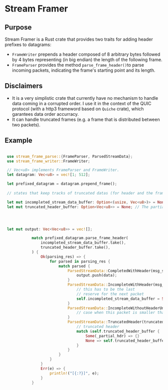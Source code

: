 # Stream Framer

## Purpose

Stream Framer is a Rust crate that provides two traits for adding header prefixes to datagrams:

- ```FrameWriter``` prepends a header composed of 8 arbitrary bytes followed by 4 bytes representing (in big endian) the length of the following frame.
- ```FrameParser``` provides the method ```parse_frame_header()```to parse incoming packets, indicating the frame's starting point and its length.

## Disclaimers
- It is a very simplistic crate that currently have no mechanism to handle data coming in a corrupted order.
I use it in the context of the QUIC protocol (with a http3 frameword based on ```Quiche``` crate), which garantees data order accurracy.
- It can handle truncated frames (e.g. a frame that is distributed between two packets).

## Example 

```rust

 use stream_frame_parse::{FrameParser, ParsedStreamData};
 use stream_frame_writer::FrameWriter;

 // Vec<u8> implements FrameParser and FrameWriter.
 let datagram: Vec<u8> = vec![1; 512];

 let prefixed_datagram = datagram.prepend_frame();
 
 // states that keep tracks of truncated datas (for header and the frame)

 let mut incompleted_stream_data_buffer: Option<(usize, Vec<u8>)> = None; // (frame_size, partial data already received);
 let mut truncated_header_buffer: Option<Vec<u8>> = None; // The partial header truncated in the precedent packet parsing.




 let mut output: Vec<Vec<u8>> = vec![];

            match prefixed_datagram.parse_frame_header(
                incompleted_stream_data_buffer.take(),
                truncated_header_buffer.take(),
            ) {
                Ok(parsing_res) => {
                    for parsed in parsing_res {
                        match parsed {
                            ParsedStreamData::CompletedWithHeader(msg_size, data) => {
                                output.push(data);
                            }
                            ParsedStreamData::IncompleteWithHeader(msg_size, data) => {
                                // this has to be the last
                                // reserve for the next packet
                                self.incompleted_stream_data_buffer = Some((msg_size, data));
                            }
                            ParsedStreamData::IncompleteWithoutHeaderUnFinished(data) => {
                                // case when this packet is smaller than the message size
                            }
                            ParsedStreamData::TruncatedHeader(truncated_header) => {
                                // truncated header
                                match &self.truncated_header_buffer {
                                    Some(_partial_hdr) => {}
                                    None => self.truncated_header_buffer = Some(truncated_header),
                                }
                            }
                        }
                    }
                }
                Err(e) => {
                    println!("[{:?}]", e);
                }
            }


 ```
